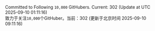 Committed to Following `10,000` GitHubers. Current: <!-- FOLLOWING_COUNT -->302<!-- FOLLOWING_COUNT --> (Update at UTC <!-- LAST_UPDATED -->2025-09-10 01:11:16<!-- LAST_UPDATED -->)<br>
致力于关注`10,000`个GitHuber。当前：<!-- FOLLOWING_COUNT -->302<!-- FOLLOWING_COUNT --> (更新于北京时间 <!-- LAST_UPDATED_CST -->2025-09-10 09:11:16<!-- LAST_UPDATED_CST -->)
